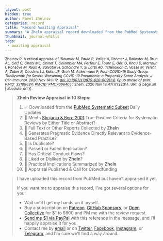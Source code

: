 ```yaml
---
layout: post
hidden: true
author: Pavel Zhelnov
categories: record
title: "Record Awaiting Appraisal"
summary: "A Zheln appraisal record downloaded from the PubMed Systematic Subset daily updates."
thumbnail: journal-whills
tags:
 - awaiting appraisal
---
```


<small id="citation">Zhelnov P. A critical appraisal of _‘Roumier M, Paule R, Vallée A, Rohmer J, Ballester M, Brun AL, Cerf C, Chabi ML, Chinet T, Colombier MA, Farfour E, Fourn E, Géri G, Khau D, Marroun I, Ponsoye M, Roux A, Salvator H, Schoindre Y, Si Larbi AG, Tchérakian C, Vasse M, Verrat A, Zuber B, Couderc LJ, Kahn JE, Groh M, Ackermann F; Foch COVID-19 Study Group. Tocilizumab for Severe Worsening COVID-19 Pneumonia: a Propensity Score Analysis. J Clin Immunol. 2020 Nov 14:1–12. [doi: 10.1007/s10875-020-00911-6](https://doi.org/10.1007/s10875-020-00911-6). Epub ahead of print. [PMID: 33188624](https://pubmed.gov/33188624); [PMCID: PMC7666405](https://ncbi.nlm.nih.gov/pmc/PMC7666405)’._ Zheln. 2020 Nov 18;47(1):r22d14. URI: {{ page.url | absolute_url }}.</small>

> **Zheln Review Appraisal in 10 Steps:**
>
> 1. ✅ Downloaded from the [PubMed Systematic Subset](https://github.com/p1m-ortho/qs-global-ortho-search-queries/blob/global-sr-query/README.md) Daily Updates
> 2. 🔄 Meets [Shojania & Bero 2001](https://www.researchgate.net/publication/11820967_Taking_Advantage_of_the_Explosion_of_Systematic_Reviews_An_Efficient_MEDLINE_Search_Strategy) True Positive Criteria for Systematic Reviews by Either Title or Abstract?
> 3. 🔄 Full Text or Other Reports Collected by **Zheln**
> 4. 🔄 Generates Pragmatic Evidence Directly Relevant to Evidence-Based Practice?
> 5. 🔄 Is Duplicate?
> 6. 🔄 Passed or Failed Replication?
> 7. 🔄 Has Critical Conduct Flaws?
> 8. 🔄 Liked or Disliked by **Zheln**?
> 9. 🔄 Practical Implications Summarized by **Zheln**
> 10. 🔄 Appraisal Published & Call for Crowdfunding

> I have uploaded this record from PubMed but haven’t appraised it yet.
>
> If you want me to appraise this record, I’ve got several options for you:
> * Wait until I get my hands on it myself.
> * Buy a subscription on [Patreon](https://patreon.com/zheln), [GitHub Sponsors](https://github.com/sponsors/drzhelnov), or [Open Collective](https://opencollective.com/zheln) for $1 to $600 and PM me with the review request.
> * [Send me $1 via PayPal](https://paypal.me/pjelnov) with this reference in the message, and I’ll happily appraise it for you.
> * Contact me by [email](mailto:pavel@zheln.com) or on [Twitter](https://twitter.com/drzhelnov), [Facebook](https://facebook.com/drzhelnov), [Instagram](https://instagram.com/igzheln), or [Telegram](https://t.me/drzhelnov), and I’m sure we’ll find a way around.
